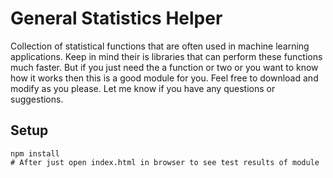 # General Statistics Helper
Collection of statistical functions that are often used in machine learning applications. Keep in mind their is libraries that can perform these functions much faster. But if you just need the a function or two or you want to know how it works then this is a good module for you. Feel free to download and modify as you please. Let me know if you have any questions or suggestions.

## Setup
```
npm install
# After just open index.html in browser to see test results of module
```
